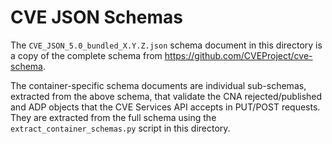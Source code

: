 # CVE JSON Schemas

The `CVE_JSON_5.0_bundled_X.Y.Z.json` schema document in this directory is a copy of the complete schema from
https://github.com/CVEProject/cve-schema.

The container-specific schema documents are individual sub-schemas, extracted from the above schema, that
validate the CNA rejected/published and ADP objects that the CVE Services API accepts in PUT/POST requests. They are
extracted from the full schema using the `extract_container_schemas.py` script in this directory.
